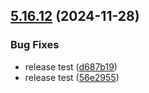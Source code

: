 ## [5.16.12](https://github.com/just-ak/AWS-Console-Tittle-Bar/compare/v5.16.11...v5.16.12) (2024-11-28)

### Bug Fixes

* release test ([d687b19](https://github.com/just-ak/AWS-Console-Tittle-Bar/commit/d687b191e9ff5fbcfb25caaa8a5d01e1b5370822))
* release test ([56e2955](https://github.com/just-ak/AWS-Console-Tittle-Bar/commit/56e29553e4859b1f87eb738eb2886ce2e3f9aec6))
